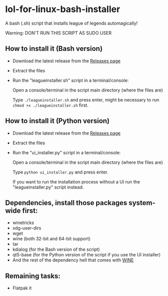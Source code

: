 # lol-for-linux-bash-installer
A bash (.sh) script that installs league of legends automagically!

Warning: DON'T RUN THIS SCRIPT AS SUDO USER

## How to install it (Bash version)
- Download the latest release from the [Releases page](https://github.com/kassindornelles/lol-for-linux-bash-installer/releases)
- Extract the files
- Run the "leagueinstaller.sh" script in a terminal/console:

   Open a console/terminal in the script main directory (where the files are)
   
   Type `./leagueinstaller.sh` and press enter, might be necessary to run ```chmod +x ./leagueinstaller.sh``` first.

## How to install it (Python version)
- Download the latest release from the [Releases page](https://github.com/kassindornelles/lol-for-linux-bash-installer/releases)
- Extract the files
- Run the "ui_installer.py" script in a terminal/console:

  Open a console/terminal in the script main directory (where the files are)
  
  Type `python ui_installer.py` and press enter.
  
  If you want to run the installation process without a UI run the "leagueinstaller.py" script instead.

## Dependencies, install those packages system-wide first:
- winetricks
- xdg-user-dirs
- wget
- wine (both 32-bit and 64-bit support)
- tar
- kdialog (for the Bash version of the script)
- qt5-base (for the Python version of the script if you use the UI installer)
- And the rest of the dependency hell that comes with [WINE](https://www.gloriouseggroll.tv/how-to-get-out-of-wine-dependency-hell/)



## Remaining tasks:
- Flatpak it

